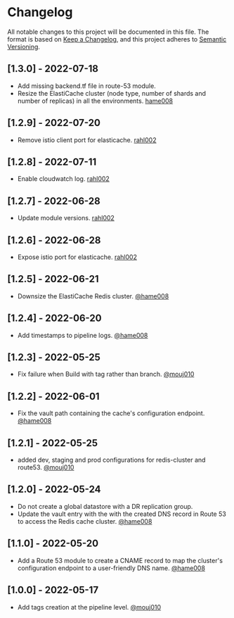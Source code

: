 # Changelog

All notable changes to this project will be documented in this file.
The format is based on [Keep a Changelog](https://keepachangelog.com/en/1.0.0/),
and this project adheres to [Semantic Versioning](https://semver.org/spec/v2.0.0.html).

## [1.3.0] - 2022-07-18

- Add missing backend.tf file in route-53 module.
- Resize the ElastiCache cluster (node type, number of shards and number of replicas) in all the environments. [hame008](https://git.bnc.ca/plugins/servlet/user-contributions/hame008)

## [1.2.9] - 2022-07-20

- Remove istio client port for elasticache. [rahl002](https://git.bnc.ca/plugins/servlet/user-contributions/rahl002)

## [1.2.8] - 2022-07-11

- Enable cloudwatch log. [rahl002](https://git.bnc.ca/plugins/servlet/user-contributions/rahl002)

## [1.2.7] - 2022-06-28

- Update module versions. [rahl002](https://git.bnc.ca/plugins/servlet/user-contributions/rahl002)

## [1.2.6] - 2022-06-28

- Expose istio port for elasticache. [rahl002](https://git.bnc.ca/plugins/servlet/user-contributions/rahl002)

## [1.2.5] - 2022-06-21

- Downsize the ElastiCache Redis cluster. [@hame008](https://git.bnc.ca/plugins/servlet/user-contributions/hame008)

## [1.2.4] - 2022-06-20

- Add timestamps to pipeline logs. [@hame008](https://git.bnc.ca/plugins/servlet/user-contributions/hame008)

## [1.2.3] - 2022-05-25

- Fix failure when Build with tag rather than branch. [@mouj010](https://git.bnc.ca/plugins/servlet/user-contributions/mouj010)

## [1.2.2] - 2022-06-01

- Fix the vault path containing the cache's configuration endpoint. [@hame008](https://git.bnc.ca/plugins/servlet/user-contributions/hame008)

## [1.2.1] - 2022-05-25

- added dev, staging and prod configurations for redis-cluster and route53. [@mouj010](https://git.bnc.ca/plugins/servlet/user-contributions/mouj010)

## [1.2.0] - 2022-05-24

- Do not create a global datastore with a DR replication group.
- Update the vault entry with the with the created DNS record in Route 53 to access the Redis cache cluster. [@hame008](https://git.bnc.ca/plugins/servlet/user-contributions/hame008)

## [1.1.0] - 2022-05-20

- Add a Route 53 module to create a CNAME record to map the cluster's configuration endpoint to a user-friendly DNS name. [@hame008](https://git.bnc.ca/plugins/servlet/user-contributions/hame008)

## [1.0.0] - 2022-05-17

- Add tags creation at the pipeline level. [@mouj010](https://git.bnc.ca/plugins/servlet/user-contributions/mouj010)
